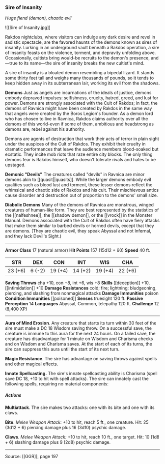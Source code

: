 ### Sire of Insanity
_Huge fiend (demon), chaotic evil_

![[Sire of Insanity.jpg]]

Rakdos nightclubs, where visitors can indulge any dark desire and revel in sadistic spectacle, are the favored haunts of the demons known as sires of insanity. Lurking in an underground vault beneath a Rakdos operation, a sire of insanity feasts on the violence, torment, and depravity unfolding above. Occasionally, cultists bring would-be recruits to the demon's presence, and—true to its name—the sire of insanity breaks the new cultist's mind.

A sire of insanity is a bloated demon resembling a bipedal lizard. It stands some thirty feet tall and weighs many thousands of pounds, so it tends to keep hidden away in its subterranean lair, working its evil from the shadows.


**Demons** Just as angels are incarnations of the ideals of justice, demons embody depraved impulses: selfishness, cruelty, hatred, greed, and lust for power. Demons are strongly associated with the Cult of Rakdos; in fact, the demons of Ravnica might have been created by Rakdos in the same way that angels were created by the Boros Legion's founder. As a demon lord who has chosen to live in Ravnica, Rakdos claims authority over all the demons of this world-even if some of them, ambitious and headstrong as demons are, rebel against his authority.

Demons are agents of destruction that work their acts of terror in plain sight under the auspices of the Cult of Rakdos. They exhibit their cruelty in dramatic performances that leave the audience members blood-soaked but ecstatic. They incite mob riots that raze entire city blocks. The only thing demons fear is Rakdos himself, who doesn't tolerate rivals and hates to be upstaged.

**Demonic "Devils"** The creatures called "devils" in Ravnica are minor demons akin to [[quasit||quasits]]. While the larger demons embody evil qualities such as blood lust and torment, these lesser demons reflect the whimsical and chaotic side of Rakdos and his cult. Their mischievous antics cause disorder and destruction out of proportion to the demons' small size.


**Diabolic Demons** Many of the demons of Ravnica are monstrous, winged creatures of human-like form. They are best represented by the statistics of the [[nalfeshnee]], the [[shadow demon]], or the [[vrock]] in the Monster Manual. Demons associated with the Cult of Rakdos often have fiery attacks that make them similar to barbed devils or horned devils, except that they are demons. (They are chaotic evil, they speak Abyssal and not Infernal, and they lack Devil's Sight.)







---

**Armor Class** 17 (natural armor)
**Hit Points** 157 (15d12 + 60)
**Speed** 40 ft.

| STR     | DEX     | CON     | INT     | WIS     | CHA     |
|---------|---------|---------|---------|---------|---------|
| 23 (+6) | 6 (-2) | 19 (+4) | 14 (+2) | 19 (+4) | 22 (+6) |

**Saving Throws** cha +10, con +8, int +6, wis +8
**Skills** [[deception]] +10, [[intimidation]] +10
**Damage Resistances** cold; fire; lightning; bludgeoning, piercing, and slashing from nonmagical attacks
**Damage Immunities** poison
**Condition Immunities** [[poisoned]]
**Senses** truesight 120 ft.
**Passive Perception** 14
**Languages** Abyssal, Common, telepathy 120 ft.
**Challenge** 12 (8,400 XP)

---

**Aura of Mind Erosion**. Any creature that starts its turn within 30 feet of the sire must make a DC 18 Wisdom saving throw. On a successful save, the creature is immune to this aura for the next 24 hours. On a failed save, the creature has disadvantage for 1 minute on Wisdom and Charisma checks and on Wisdom and Charisma saves. At the start of each of its turns, the sire can suppress this aura until the start of its next turn.

**Magic Resistance**. The sire has advantage on saving throws against spells and other magical effects.

**Innate Spellcasting.** The sire's innate spellcasting ability is Charisma (spell save DC 18, +10 to hit with spell attacks). The sire can innately cast the following spells, requiring no material components:

##### Actions
**Multiattack**. The sire makes two attacks: one with its bite and one with its claws.

**Bite**. _Melee Weapon Attack:_ +10 to hit, reach 5 ft., one creature. Hit: 25 (3d12 + 6) piercing damage plus 16 (3d10) psychic damage.

**Claws**. _Melee Weapon Attack:_ +10 to hit, reach 10 ft., one target. Hit: 10 (1d8 + 6) slashing damage plus 9 (2d8) psychic damage.


---

Source: [[GGR]], page 197